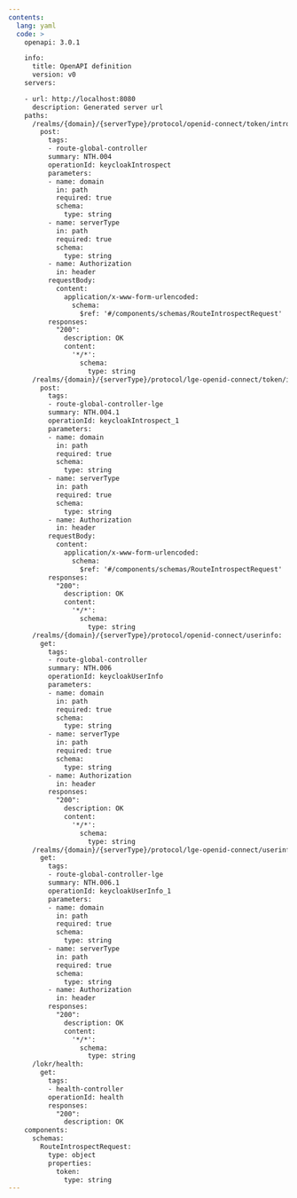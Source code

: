 ```yaml
---
contents:
  lang: yaml
  code: >
    openapi: 3.0.1

    info:
      title: OpenAPI definition
      version: v0
    servers:

    - url: http://localhost:8080
      description: Generated server url
    paths:
      /realms/{domain}/{serverType}/protocol/openid-connect/token/introspect:
        post:
          tags:
          - route-global-controller
          summary: NTH.004
          operationId: keycloakIntrospect
          parameters:
          - name: domain
            in: path
            required: true
            schema:
              type: string
          - name: serverType
            in: path
            required: true
            schema:
              type: string
          - name: Authorization
            in: header
          requestBody:
            content:
              application/x-www-form-urlencoded:
                schema:
                  $ref: '#/components/schemas/RouteIntrospectRequest'
          responses:
            "200":
              description: OK
              content:
                '*/*':
                  schema:
                    type: string
      /realms/{domain}/{serverType}/protocol/lge-openid-connect/token/introspect:
        post:
          tags:
          - route-global-controller-lge
          summary: NTH.004.1
          operationId: keycloakIntrospect_1
          parameters:
          - name: domain
            in: path
            required: true
            schema:
              type: string
          - name: serverType
            in: path
            required: true
            schema:
              type: string
          - name: Authorization
            in: header
          requestBody:
            content:
              application/x-www-form-urlencoded:
                schema:
                  $ref: '#/components/schemas/RouteIntrospectRequest'
          responses:
            "200":
              description: OK
              content:
                '*/*':
                  schema:
                    type: string
      /realms/{domain}/{serverType}/protocol/openid-connect/userinfo:
        get:
          tags:
          - route-global-controller
          summary: NTH.006
          operationId: keycloakUserInfo
          parameters:
          - name: domain
            in: path
            required: true
            schema:
              type: string
          - name: serverType
            in: path
            required: true
            schema:
              type: string
          - name: Authorization
            in: header
          responses:
            "200":
              description: OK
              content:
                '*/*':
                  schema:
                    type: string
      /realms/{domain}/{serverType}/protocol/lge-openid-connect/userinfo:
        get:
          tags:
          - route-global-controller-lge
          summary: NTH.006.1
          operationId: keycloakUserInfo_1
          parameters:
          - name: domain
            in: path
            required: true
            schema:
              type: string
          - name: serverType
            in: path
            required: true
            schema:
              type: string
          - name: Authorization
            in: header
          responses:
            "200":
              description: OK
              content:
                '*/*':
                  schema:
                    type: string
      /lokr/health:
        get:
          tags:
          - health-controller
          operationId: health
          responses:
            "200":
              description: OK
    components:
      schemas:
        RouteIntrospectRequest:
          type: object
          properties:
            token:
              type: string
---
```

